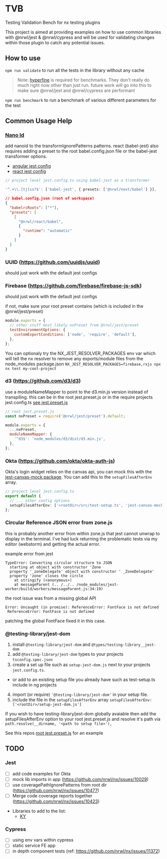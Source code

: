 # TVB

Testing Validation Bench for nx testing plugins

This project is aimed at providing examples on how to use common libraries with @nrwl/jest & @nrwl/cypress and will be used for validating changes within those plugin to catch any potential issues.

## How to use

`npm run validate` to run all the tests in the library without any cache

> Note: [hyperfine](https://github.com/sharkdp/hyperfine) is required for benchmarks.
> They don't really do much right now other than just run. future work will go into this to make sure @nrwl/jest and @nrwl/cypress are performant

`npm run benchmark` to run a benchmark of various different parameters for the test

## Common Usage Help

### [Nano Id](https://github.com/ai/nanoid)

add nanoid to the transformIgnorePatterns patterns.
react (babel-jest) also requires adding a preset to the root babel.config.json file or the babel-jest transformer options.

- [angular jest config](apps/ng-app-one/jest.config.ts)
- [react jest config](apps/react-app-one/jest.config.ts)

```ts
// project level jest.config.ts using babel-jest as a transformer

'^.+\\.[tj]sx?$': ['babel-jest', { presets: ['@nrwl/next/babel'] }],
```

```json
// babel.config.json (root of workspace)
{
  "babelrcRoots": ["*"],
  "presets": [
    [
      "@nrwl/react/babel",
      {
        "runtime": "automatic"
      }
    ]
  ]
}
```

### UUID (https://github.com/uuidjs/uuid)

should just work with the default jest configs

### Firebase (https://github.com/firebase/firebase-js-sdk)

should just work with the default jest configs

if not, make sure your root preset contains (which is included in the @nrwl/jest/preset)

```js
module.exports = {
  // other stuff most likely nxPreset from @nrwl/jest/preset
  testEnvironmentOptions: {
    customExportConditions: ['node', 'require', 'default'],
  },
};
```

You can optionaly try the NX_JEST_RESOLVER_PACKAGES env var which will tell the nx resolver to remove any exports/module files from the node_modules package.json
`NX_JEST_RESOLVER_PACKAGES=firebase,rxjs npx nx test my-cool-project`

### d3 (https://github.com/d3/d3)

use a moduleNameMapper to point to the d3.min.js version instead of transpiling.
this can be in the root jest.preset.js or in the require projects jest.config.ts
[see jest.preset.js](jest.preset.js)

```js
// root jest.preset.js
const nxPreset = require('@nrwl/jest/preset').default;

module.exports = {
  ...nxPreset,
  moduleNameMapper: {
    '^d3$': 'node_modules/d3/dist/d3.min.js',
  },
};
```

### Okta (https://github.com/okta/okta-auth-js)

Okta's login widget relies on the canvas api, you can mock this with the [jest-canvas-mock package](https://www.npmjs.com/package/jest-canvas-mock). You can add this to the `setupFilesAfterEnv` array.

```ts
// project level jest.config.ts
export default {
  // ... other config options
  setupFilesAfterEnv: ['<rootDir>/src/test-setup.ts', 'jest-canvas-mock'],
};
```

### Circular Reference JSON error from zone.js

this is probably another error from within zone.js that jest cannot unwrap to display in the terminal.
I've had luck returning the problematic tests via my editor (webstorm) and getting the actual error.

example error from jest

```shell
TypeError: Converting circular structure to JSON
  starting at object with constructor 'Zone
  property '_zoneDelegate' object with constructor ' _ZoneDelegate'
  property 'zone' closes the circle
    at stringify (<anonymous>)
    at messageParent (.. /../.. /node_modules/jest-worker/build/workers/messageParent.js:34:19)
```

the root issue was from a missing global API

```shell
Error: Uncaught (in promise): ReferenceError: FontFace is not defined
 ReferenceError: FontFace is not defined
```

patching the global FontFace fixed it in this case.

### @testing-library/jest-dom

1. install `@testing-library/jest-dom` and `@types/testing-library__jest-dom`
2. add `@testing-library/jest-dom` types to your projects `tsconfig.spec.json`
3. create a set up file such as `setup-jest-dom.js` next to your projects `jest.config.ts`.

- or add to an existing setup file you already have such as test-setup.ts include in ng projects

4. import (or require) `'@testing-library/jest-dom'` in your setup file.
5. include the file in the `setupFilesAfterEnv` array `setupFilesAfterEnv: ['<rootDir>/setup-jest-dom.js']`

If you wish to have testing-library/jest-dom globally avaiable then add the setupFilesAfterEnv option to your root jest.preset.js and resolve it's path via `path.resolve(__dirname, '<path to setup file>'),`

See this repos [root jest.preset.js](jest.preset.js) for an example

## TODO

### Jest

- [ ] add code examples for Okta
- [ ] mock lib imports in app (https://github.com/nrwl/nx/issues/10029)
- [ ] use coveragePathIgnorePatterns from root dir (https://github.com/nrwl/nx/issues/10477)
- [ ] Merge code coverage reports together (https://github.com/nrwl/nx/issues/10423)
- Libraries to add to the list:
  - [KY](https://www.npmjs.com/package/ky)

### Cypress

- [ ] using env vars within cypress
- [ ] static service FE app
- [ ] in depth component tests (ref: https://github.com/nrwl/nx/issues/11372)
